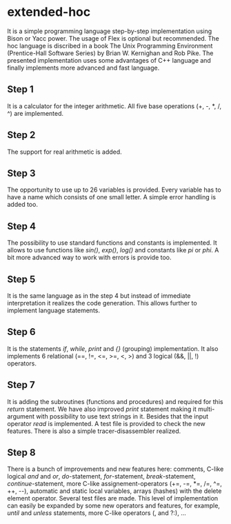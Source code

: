 # extended-hoc

It is a simple programming language step-by-step implementation using Bison or Yacc power.  The usage of Flex is optional but recommended.  The hoc language is discribed in a book The Unix Programming Environment (Prentice-Hall Software Series) by Brian W. Kernighan and Rob Pike.  The presented implementation uses some advantages of C++ language and finally implements more advanced and fast language.

## Step 1
It is a calculator for the integer arithmetic.  All five base operations (+, -, *, /, ^) are implemented.

## Step 2
The support for real arithmetic is added.

## Step 3
The opportunity to use up to 26 variables is provided.  Every variable has to have a name which consists of one small letter.  A simple error handling is added too.

## Step 4
The possibility to use standard functions and constants is implemented.  It allows to use functions like _sin()_, _exp()_, _log()_ and constants like _pi_ or _phi_.  A bit more advanced way to work with errors is provide too.

## Step 5
It is the same language as in the step 4 but instead of immediate interpretation it realizes the code generation.  This allows further to implement language statements.

## Step 6
It is the statements _if_, _while_, _print_ and _{}_ (grouping) implementation.  It also implements 6 relational (==, !=, <=, >=, <, >) and 3 logical (&&, ||, !) operators.

## Step 7
It is adding the subroutines (functions and procedures) and required for this _return_ statement.  We have also improved _print_ statement making it multi-argument with possibility to use text strings in it.  Besides that the input operator _read_ is implemented.  A test file is provided to check the new features.  There is also a simple tracer-disassembler realized.

## Step 8
There is a bunch of improvements and new features here: comments, C-like logical _and_ and _or_, _do_-statement, _for_-statement, _break_-statement, _continue_-statement, more C-like assignement-operators (+=, -=, *=, /=, ^=, ++, --), automatic and static local variables, arrays (hashes) with the delete element operator.  Several test files are made.  This level of implementation can easily be expanded by some new operators and features, for example, _until_ and _unless_ statements, more C-like operators (, and ?:), ...

